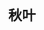 ---
lang: zh-CN
home: true
title: 秋叶
description: 秋叶页面的描述
sidebar: false
heroText: '秋叶的Notebook'
actions:
  - text: Get Started
    link: /preface/index.md
    type: primary
features:
  - title: 快速查阅
    details: 通过多级目录快速索引到想要的信息
  - title: 优雅样式
    details: 看起来赏心悦目，读起来逻辑清晰
  - title: 日积月累
    details: 不积跬步，无以至千里
footer: 如果你热爱生活就不要浪费时间，因为时间组成了生活。
---